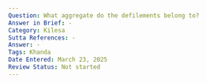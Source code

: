 ```yaml
---
Question: What aggregate do the defilements belong to?
Answer in Brief: -
Category: Kilesa
Sutta References: -
Answer: -
Tags: Khanda
Date Entered: March 23, 2025
Review Status: Not started
---
```


